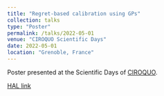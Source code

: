 ```yaml
---
title: "Regret-based calibration using GPs"
collection: talks
type: "Poster"
permalink: /talks/2022-05-01
venue: "CIROQUO Scientific Days"
date: 2022-05-01
location: "Grenoble, France"
---
```


Poster presented at the Scientific Days of [CIROQUO](https://ciroquo.ec-lyon.fr/).

[HAL link](https://hal.science/hal-03681091)

